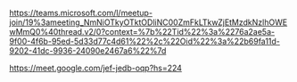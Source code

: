 https://teams.microsoft.com/l/meetup-join/19%3ameeting_NmNiOTkyOTktODliNC00ZmFkLTkwZjEtMzdkNzlhOWEwMmQ0%40thread.v2/0?context=%7b%22Tid%22%3a%2276a2ae5a-9f00-4f6b-95ed-5d33d77c4d61%22%2c%22Oid%22%3a%22b69fa11d-9202-41dc-9936-24090e2467a6%22%7d

https://meet.google.com/jef-jedb-oqp?hs=224
